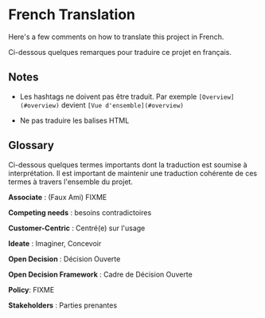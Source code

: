 # French Translation

Here's a few comments on how to translate this project in French.

Ci-dessous quelques remarques pour traduire ce projet en français.


## Notes

* Les hashtags ne doivent pas être traduit. Par exemple `[Overview](#overview)` devient `[Vue d'ensemble](#overview)` 

* Ne pas traduire les balises HTML

## Glossary

Ci-dessous quelques termes importants dont la traduction est soumise à
interprétation. Il est important de maintenir une traduction cohérente de ces
termes à travers l'ensemble du projet.

**Associate** : (Faux Ami) FIXME

**Competing needs** : besoins contradictoires

**Customer-Centric** : Centré(e) sur l'usage

**Ideate** : Imaginer, Concevoir

**Open Decision** : Décision Ouverte

**Open Decision Framework** : Cadre de Décision Ouverte

**Policy**: FIXME

**Stakeholders** : Parties prenantes




